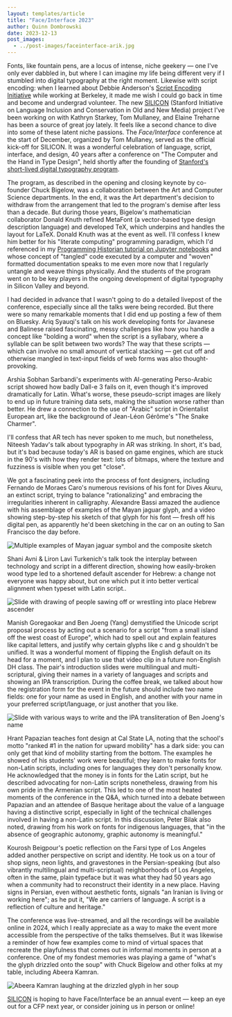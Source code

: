 ```yaml
---
layout: templates/article
title: "Face/Interface 2023"
author: Quinn Dombrowski
date: 2023-12-13
post_images:
  - ../post-images/faceinterface-arik.jpg
---
```


Fonts, like fountain pens, are a locus of intense, niche geekery — one I've only ever dabbled in, but where I can imagine my life being different very if I stumbled into digital typography at the right moment. Likewise with script encoding: when I learned about Debbie Anderson's [Script Encoding Initiative](https://scriptencodinginitiative.github.io/) while working at Berkeley, it made me wish I could go back in time and become and undergrad volunteer. The new [SILICON](https://silicon.stanford.edu/) (Stanford Initiative on Language Inclusion and Conservation in Old and New Media) project I've been working on with Kathryn Starkey, Tom Mullaney, and Elaine Treharne has been a source of great joy lately. It feels like a second chance to dive into some of these latent niche passions. The _Face/Interface_ conference at the start of December, organized by Tom Mullaney, served as the official kick-off for SILICON. It was a wonderful celebration of language, script, interface, and design, 40 years after a conference on "The Computer and the Hand in Type Design", held shortly after the founding of [Stanford's short-lived digital typography program](https://doi.org/10.1016/j.sheji.2020.08.006).

The program, as described in the opening and closing keynote by co-founder Chuck Bigelow, was a collaboration between the Art and Computer Science departments. In the end, it was the Art department's decision to withdraw from the arrangement that led to the program's demise after less than a decade. But during those years, Bigelow's mathematician collaborator Donald Knuth refined MetaFont (a vector-based type design description language) and developed TeX, which underpins and handles the layout for LaTeX. Donald Knuth was at the event as well. I'll confess I knew him better for his "literate computing" programming paradigm, which I'd referenced in my [Programming Historian tutorial on Jupyter notebooks](https://programminghistorian.org/en/lessons/jupyter-notebooks#literate-computing) and whose concept of "tangled" code executed by a computer and "woven" formatted documentation speaks to me even more now that I regularly untangle and weave things physically. And the students of the program went on to be key players in the ongoing development of digital typography in Silicon Valley and beyond.

I had decided in advance that I wasn't going to do a detailed livepost of the conference, especially since all the talks were being recorded. But there were so many remarkable moments that I did end up posting a few of them on Bluesky. Ariq Syauqi's talk on his work developing fonts for Javanese and Balinese raised fascinating, messy challenges like how you handle a concept like "bolding a word" when the script is a syllabary, where a syllable can be split between two words? The way that these scripts — which can involve no small amount of vertical stacking — get cut off and otherwise mangled in text-input fields of web forms was also thought-provoking.

Arshia Sobhan Sarbandi's experiments with AI-generating Perso-Arabic script showed how badly Dall-e 3 fails on it, even though it's improved dramatically for Latin. What's worse, these pseudo-script images are likely to end up in future training data sets, making the situation worse rather than better. He drew a connection to the use of "Arabic" script in Orientalist European art, like the background of Jean-Léon Gérôme's "The Snake Charmer".

I'll confess that AR tech has never spoken to me much, but nonetheless, Niteesh Yadav's talk about typography in AR was striking. In short, it's bad, but it's bad because today's AR is based on game engines, which are stuck in the 90's with how they render text: lots of bitmaps, where the texture and fuzziness is visible when you get "close".

We got a fascinating peek into the process of font designers, including Fernando de Moraes Caro's numerous revisions of his font for Dives Akuru, an extinct script, trying to balance "rationalizing" and embracing the irregularities inherent in calligraphy. Alexandre Bassi amazed the audience with his assemblage of examples of the Mayan jaguar glyph, and a video showing step-by-step his sketch of that glyph for his font — fresh off his digital pen, as apparently he'd been sketching in the car on an outing to San Francisco the day before.

![Multiple examples of Mayan jaguar symbol and the composite sketch](../post-images/mayan-faceinterface.jpg)

Shani Avni & Liron Lavi Turkenich's talk took the interplay between technology and script in a different direction, showing how easily-broken wood type led to a shortened default ascender for Hebrew: a change not everyone was happy about, but one which put it into better vertical alignment when typeset with Latin script..

![Slide with drawing of people sawing off or wrestling into place Hebrew ascender](../post-images/hebrew-ascender.jpg)

Manish Goregaokar and Ben Joeng (Yang) demystified the Unicode script proposal process by acting out a scenario for a script "from a small island off the west coast of Europe", which had to spell out and explain features like capital letters, and justify why certain glyphs like c and g shouldn't be unified. It was a wonderful moment of flipping the English default on its head for a moment, and I plan to use that video clip in a future non-English DH class. The pair's introduction slides were multilingual and multi-scriptural, giving their names in a variety of languages and scripts and showing an IPA transcription. During the coffee break, we talked about how the registration form for the event in the future should include two name fields: one for your name as used in English, and another with your name in your preferred script/language, or just another that you like.

![Slide with various ways to write and the IPA transliteration of Ben Joeng's name](../post-images/faceinterface-name-transliteration.jpg)

Hrant Papazian teaches font design at Cal State LA, noting that the school's motto "ranked #1 in the nation for upward mobility" has a dark side: you can only get that kind of mobility starting from the bottom. The examples he showed of his students' work were beautiful; they learn to make fonts for non-Latin scripts, including ones for languages they don't personally know. He acknowledged that the money is in fonts for the Latin script, but he described advocating for non-Latin scripts nonetheless, drawing from his own pride in the Armenian script. This led to one of the most heated moments of the conference in the Q&A, which turned into a debate between Papazian and an attendee of Basque heritage about the value of a language having a distinctive script, especially in light of the technical challenges involved in having a non-Latin script. In this discussion, Peter Bilak also noted, drawing from his work on fonts for indigenous languages, that "in the absence of geographic autonomy, graphic autonomy is meaningful."

Kourosh Beigpour's poetic reflection on the Farsi type of Los Angeles added another perspective on script and identity. He took us on a tour of shop signs, neon lights, and gravestones in the Persian-speaking (but also vibrantly multilingual and multi-scriptual) neighborhoods of Los Angeles, often in the same, plain typeface but it was what they had 50 years ago when a community had to reconstruct their identity in a new place. Having signs in Persian, even without aesthetic fonts, signals "an Iranian is living or working here"; as he put it, "We are carriers of language. A script is a reflection of culture and heritage."

The conference was live-streamed, and all the recordings will be available online in 2024, which I really appreciate as a way to make the event more accessible from the perspective of the talks themselves. But it was likewise a reminder of how few examples come to mind of virtual spaces that recreate the playfulness that comes out in informal moments in person at a conference. One of my fondest memories was playing a game of "what's the glyph drizzled onto the soup" with Chuck Bigelow and other folks at my table, including Abeera Kamran.

![Abeera Kamran laughing at the drizzled glyph in her soup](../post-images/faceinterface-soupglyph.jpg)

[SILICON](https://silicon.stanford.edu/) is hoping to have Face/Interface be an annual event — keep an eye out for a CFP next year, or consider joining us in person or online!
